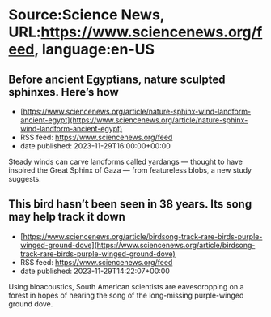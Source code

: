 # Source:Science News, URL:https://www.sciencenews.org/feed, language:en-US

## Before ancient Egyptians, nature sculpted sphinxes. Here’s how
 - [https://www.sciencenews.org/article/nature-sphinx-wind-landform-ancient-egypt](https://www.sciencenews.org/article/nature-sphinx-wind-landform-ancient-egypt)
 - RSS feed: https://www.sciencenews.org/feed
 - date published: 2023-11-29T16:00:00+00:00

Steady winds can carve landforms called yardangs — thought to have inspired the Great Sphinx of Gaza — from featureless blobs, a new study suggests.

## This bird hasn’t been seen in 38 years. Its song may help track it down
 - [https://www.sciencenews.org/article/birdsong-track-rare-birds-purple-winged-ground-dove](https://www.sciencenews.org/article/birdsong-track-rare-birds-purple-winged-ground-dove)
 - RSS feed: https://www.sciencenews.org/feed
 - date published: 2023-11-29T14:22:07+00:00

Using bioacoustics, South American scientists are eavesdropping on a forest in hopes of hearing the song of the long-missing purple-winged ground dove.

